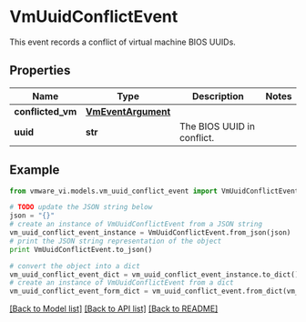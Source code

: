 # VmUuidConflictEvent

This event records a conflict of virtual machine BIOS UUIDs. 

## Properties
Name | Type | Description | Notes
------------ | ------------- | ------------- | -------------
**conflicted_vm** | [**VmEventArgument**](VmEventArgument.md) |  | 
**uuid** | **str** | The BIOS UUID in conflict.  | 

## Example

```python
from vmware_vi.models.vm_uuid_conflict_event import VmUuidConflictEvent

# TODO update the JSON string below
json = "{}"
# create an instance of VmUuidConflictEvent from a JSON string
vm_uuid_conflict_event_instance = VmUuidConflictEvent.from_json(json)
# print the JSON string representation of the object
print VmUuidConflictEvent.to_json()

# convert the object into a dict
vm_uuid_conflict_event_dict = vm_uuid_conflict_event_instance.to_dict()
# create an instance of VmUuidConflictEvent from a dict
vm_uuid_conflict_event_form_dict = vm_uuid_conflict_event.from_dict(vm_uuid_conflict_event_dict)
```
[[Back to Model list]](../README.md#documentation-for-models) [[Back to API list]](../README.md#documentation-for-api-endpoints) [[Back to README]](../README.md)


